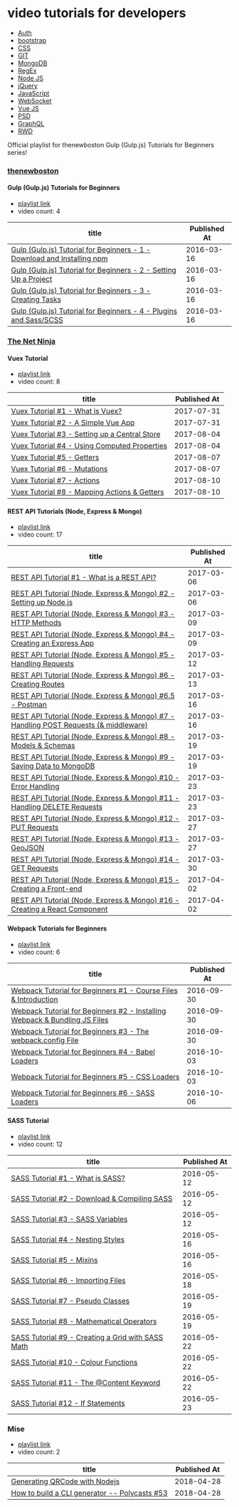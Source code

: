 # video tutorials for developers

* [Auth](Auth.md)
* [bootstrap](bootstrap.md)
* [CSS](CSS.md)
* [GIT](GIT.md)
* [MongoDB](MongoDB.md)
* [RegEx](RegEx.md)
* [Node JS](Node_JS.md)
* [jQuery](jQuery.md)
* [JavaScript](JavaScript.md)
* [WebSocket](WebSocket.md)
* [Vue JS](Vue_JS.md)
* [PSD](PSD.md)
* [GraphQL](GraphQL.md)
* [RWD](RWD.md)


Official playlist for thenewboston Gulp (Gulp.js) Tutorials for Beginners series!
### [thenewboston](https://www.youtube.com/channel/UCJbPGzawDH1njbqV-D5HqKw)

#### Gulp (Gulp.js) Tutorials for Beginners 

* [playlist link](https://www.youtube.com/playlist?list=PL6gx4Cwl9DGCSvv2N_6jhnEOZnq_419XJ) 
* video count: 4 

| title                                                                                                                  | Published At |
| ---------------------------------------------------------------------------------------------------------------------- | ------------ |
| [Gulp (Gulp.js) Tutorial for Beginners - 1 - Download and Installing npm](https://www.youtube.com/watch?v=CxM1RYnCYwM) | 2016-03-16   |
| [Gulp (Gulp.js) Tutorial for Beginners - 2 - Setting Up a Project](https://www.youtube.com/watch?v=tlxm4eLbTio)        | 2016-03-16   |
| [Gulp (Gulp.js) Tutorial for Beginners - 3 - Creating Tasks](https://www.youtube.com/watch?v=mZFvhplosMg)              | 2016-03-16   |
| [Gulp (Gulp.js) Tutorial for Beginners - 4 - Plugins and Sass/SCSS](https://www.youtube.com/watch?v=XXoMaTTG4eg)       | 2016-03-16   |

### [The Net Ninja](https://www.youtube.com/channel/UCW5YeuERMmlnqo4oq8vwUpg)

#### Vuex Tutorial 

* [playlist link](https://www.youtube.com/playlist?list=PL4cUxeGkcC9i371QO_Rtkl26MwtiJ30P2) 
* video count: 8 

| title                                                                                        | Published At |
| -------------------------------------------------------------------------------------------- | ------------ |
| [Vuex Tutorial #1 - What is Vuex?](https://www.youtube.com/watch?v=BGAu__J4xoc)              | 2017-07-31   |
| [Vuex Tutorial #2 - A Simple Vue App](https://www.youtube.com/watch?v=X1qt8lUMO2g)           | 2017-07-31   |
| [Vuex Tutorial #3 - Setting up a Central Store](https://www.youtube.com/watch?v=kiSEmYio_k8) | 2017-08-04   |
| [Vuex Tutorial #4 - Using Computed Properties](https://www.youtube.com/watch?v=CRu1ZJPJDvc)  | 2017-08-04   |
| [Vuex Tutorial #5 - Getters](https://www.youtube.com/watch?v=OtLRQdjmFvs)                    | 2017-08-07   |
| [Vuex Tutorial #6 - Mutations](https://www.youtube.com/watch?v=ipaDRpU07_M)                  | 2017-08-07   |
| [Vuex Tutorial #7 - Actions](https://www.youtube.com/watch?v=arhCOcxIUo4)                    | 2017-08-10   |
| [Vuex Tutorial #8 - Mapping Actions & Getters](https://www.youtube.com/watch?v=SaBnaGu7cP8)  | 2017-08-10   |


#### REST API Tutorials (Node, Express & Mongo) 

* [playlist link](https://www.youtube.com/playlist?list=PL4cUxeGkcC9jBcybHMTIia56aV21o2cZ8) 
* video count: 17 

| title                                                                                                                               | Published At |
| ----------------------------------------------------------------------------------------------------------------------------------- | ------------ |
| [REST API Tutorial #1 - What is a REST API?](https://www.youtube.com/watch?v=BRdcRFvuqsE)                                           | 2017-03-06   |
| [REST API Tutorial (Node, Express & Mongo) #2 -Setting up Node.js](https://www.youtube.com/watch?v=A5fiWcVcADw)                     | 2017-03-06   |
| [REST API Tutorial (Node, Express & Mongo) #3 - HTTP Methods](https://www.youtube.com/watch?v=Fizxr21bjWU)                          | 2017-03-09   |
| [REST API Tutorial (Node, Express & Mongo) #4 - Creating an Express App](https://www.youtube.com/watch?v=7uXKyRFTlWA)               | 2017-03-09   |
| [REST API Tutorial (Node, Express & Mongo) #5 - Handling Requests](https://www.youtube.com/watch?v=Bc2QE-kHbu0)                     | 2017-03-12   |
| [REST API Tutorial (Node, Express & Mongo) #6 - Creating Routes](https://www.youtube.com/watch?v=BNikS1X5NVk)                       | 2017-03-13   |
| [REST API Tutorial (Node, Express & Mongo) #6.5 - Postman](https://www.youtube.com/watch?v=3Nvx0mNXPc4)                             | 2017-03-16   |
| [REST API Tutorial (Node, Express & Mongo) #7 - Handling POST Requests (& middleware)](https://www.youtube.com/watch?v=bWiW7tLtlJM) | 2017-03-16   |
| [REST API Tutorial (Node, Express & Mongo) #8 - Models & Schemas](https://www.youtube.com/watch?v=aoB0IkQ_1jE)                      | 2017-03-19   |
| [REST API Tutorial (Node, Express & Mongo) #9 - Saving Data to MongoDB](https://www.youtube.com/watch?v=cOt8LfcA9wY)                | 2017-03-19   |
| [REST API Tutorial (Node, Express & Mongo) #10 - Error Handling](https://www.youtube.com/watch?v=w1V2SdzdQBs)                       | 2017-03-23   |
| [REST API Tutorial (Node, Express & Mongo) #11 - Handling DELETE Requests](https://www.youtube.com/watch?v=NEFfbK323Ok)             | 2017-03-23   |
| [REST API Tutorial (Node, Express & Mongo) #12 - PUT Requests](https://www.youtube.com/watch?v=sEkRmVfc8XE)                         | 2017-03-27   |
| [REST API Tutorial (Node, Express & Mongo) #13 - GeoJSON](https://www.youtube.com/watch?v=MvY8vcrojYw)                              | 2017-03-27   |
| [REST API Tutorial (Node, Express & Mongo) #14 - GET Requests](https://www.youtube.com/watch?v=k8mi38BI55g)                         | 2017-03-30   |
| [REST API Tutorial (Node, Express & Mongo) #15 - Creating a Front-end](https://www.youtube.com/watch?v=fGQFeV32nwE)                 | 2017-04-02   |
| [REST API Tutorial (Node, Express & Mongo) #16 - Creating a React Component](https://www.youtube.com/watch?v=f7zXuZRsCTk)           | 2017-04-02   |

#### Webpack Tutorials for Beginners 

* [playlist link](https://www.youtube.com/playlist?list=PL4cUxeGkcC9iTQ3J5oa6orDIMQKKxl8dC) 
* video count: 6 

| title                                                                                                                     | Published At |
| ------------------------------------------------------------------------------------------------------------------------- | ------------ |
| [Webpack Tutorial for Beginners #1 - Course Files & Introduction](https://www.youtube.com/watch?v=ytRnPV0kRN0)            | 2016-09-30   |
| [Webpack Tutorial for Beginners #2 - Installing Webpack & Bundling JS Files](https://www.youtube.com/watch?v=SixxPgIrrQk) | 2016-09-30   |
| [Webpack Tutorial for Beginners #3 - The webpack.config File](https://www.youtube.com/watch?v=sdoG5cCA5c4)                | 2016-09-30   |
| [Webpack Tutorial for Beginners #4 - Babel Loaders](https://www.youtube.com/watch?v=H_QACBSqRBE)                          | 2016-10-03   |
| [Webpack Tutorial for Beginners #5 - CSS Loaders](https://www.youtube.com/watch?v=L1QMrPsPV5w)                            | 2016-10-03   |
| [Webpack Tutorial for Beginners #6 - SASS Loaders](https://www.youtube.com/watch?v=gAJuZtvXvpk)                           | 2016-10-06   |

#### SASS Tutorial 

* [playlist link](https://www.youtube.com/playlist?list=PL4cUxeGkcC9iEwigam3gTjU_7IA3W2WZA) 
* video count: 12 

| title                                                                                            | Published At |
| ------------------------------------------------------------------------------------------------ | ------------ |
| [SASS Tutorial #1 - What is SASS?](https://www.youtube.com/watch?v=St5B7hnMLjg)                  | 2016-05-12   |
| [SASS Tutorial #2 - Download & Compiling SASS](https://www.youtube.com/watch?v=b0d--jixRwg)      | 2016-05-12   |
| [SASS Tutorial #3 - SASS Variables](https://www.youtube.com/watch?v=wLfyzlGqDP4)                 | 2016-05-12   |
| [SASS Tutorial #4 - Nesting Styles](https://www.youtube.com/watch?v=8VAcFxGezjM)                 | 2016-05-16   |
| [SASS Tutorial #5 - Mixins](https://www.youtube.com/watch?v=3wXqwX4nu8I)                         | 2016-05-16   |
| [SASS Tutorial #6 - Importing Files](https://www.youtube.com/watch?v=M7HRm0j2ztU)                | 2016-05-18   |
| [SASS Tutorial #7 - Pseudo Classes](https://www.youtube.com/watch?v=Jdgzoozp3z8)                 | 2016-05-19   |
| [SASS Tutorial #8 - Mathematical Operators](https://www.youtube.com/watch?v=37c58nrekcU)         | 2016-05-19   |
| [SASS Tutorial #9 - Creating a Grid with SASS Math](https://www.youtube.com/watch?v=AS9QgrG2oXo) | 2016-05-22   |
| [SASS Tutorial #10 - Colour Functions](https://www.youtube.com/watch?v=czqRO3oD7uE)              | 2016-05-22   |
| [SASS Tutorial #11 - The @Content Keyword](https://www.youtube.com/watch?v=EKvzabk35cU)          | 2016-05-22   |
| [SASS Tutorial #12 - If Statements](https://www.youtube.com/watch?v=jdzZXF6J664)                 | 2016-05-23   |

### Mise 

* [playlist link](https://www.youtube.com/playlist?list=PLyHOL7sisyL7AYJ7iNriO_XfRvaZdALY4) 
* video count: 2 

| title                                                                                        | Published At |
| -------------------------------------------------------------------------------------------- | ------------ |
| [Generating QRCode with Nodejs](https://www.youtube.com/watch?v=zpDDClzrzi4)                 | 2018-04-28   |
| [How to build a CLI generator -- Polycasts #53](https://www.youtube.com/watch?v=A_OEdyhgnKc) | 2018-04-28   |